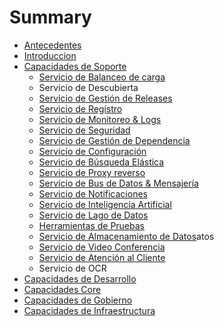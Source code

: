 # Summary

* [Antecedentes](antecedentes.md)
* [Introduccion](README.md)
* [Capacidades de Soporte](capacidades-de-soporte.md)
  * [Servicio de Balanceo de carga](capacidades-de-soporte/servicio-de-balanceo-de-carga.md)
  * Servicio de Descubierta
  * [Servicio de Gestión de Releases](capacidades-de-soporte/servicio-de-gestion-de-releases.md)
  * [Servicio de Registro](capacidades-de-soporte/servicio-de-registro.md)
  * [Servicio de Monitoreo & Logs](capacidades-de-soporte/servicio-de-monitoreo-and-logs.md)
  * [Servicio de Seguridad](capacidades-de-soporte/servicio-de-seguridad.md)
  * [Servicio de Gestión de Dependencia](capacidades-de-soporte/servicio-de-gestion-de-dependencia.md)
  * [Servicio de Configuración](capacidades-de-soporte/servicio-de-configuracion.md)
  * [Servicio de Búsqueda Elástica](capacidades-de-soporte/servicio-de-busqueda-elastica.md)
  * [Servicio de Proxy reverso](capacidades-de-soporte/servicio-de-proxy-reverso.md)
  * [Servicio de Bus de Datos & Mensajería](capacidades-de-soporte/servicio-de-bus-de-datos-and-mensajeria.md)
  * [Servicio de Notificaciones](capacidades-de-soporte/servicio-de-notificaciones.md)
  * [Servicio de Inteligencia Artificial](capacidades-de-soporte/servicio-de-inteligencia-artificial.md)
  * [Servicio de Lago de Datos](capacidades-de-soporte/servicio-de-lago-de-datos.md)
  * [Herramientas de Pruebas](capacidades-de-soporte/herramientas-de-pruebas.md)
  * [Servicio de Almacenamiento de Datos](capacidades-de-soporte/servicio-de-almacenamiento-de-datos.md)atos
  * [Servicio de Video Conferencia](capacidades-de-soporte/servicio-de-video-conferencia.md)
  * [Servicio de Atención al Cliente](capacidades-de-soporte/servicio-de-atencion-al-cliente.md)
  * Servicio de OCR
* [Capacidades de Desarrollo](capacidades-de-desarrollo.md)
* [Capacidades Core](capacidades-core.md)
* [Capacidades de Gobierno](capacidades-de-gobierno.md)
* [Capacidades de Infraestructura](capacidades-de-infraestructura.md)



